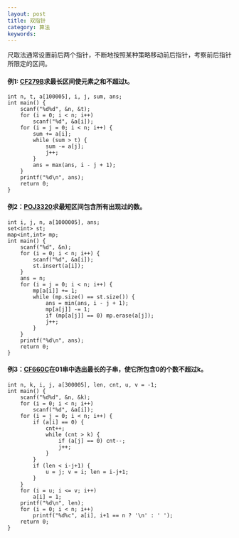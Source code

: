 ```yaml
---
layout: post
title: 双指针
category: 算法
keywords:
---
```


尺取法通常设置前后两个指针，不断地按照某种策略移动前后指针，考察前后指针所限定的区间。

#### 例1: [CF279B](http://codeforces.com/contest/279/problem/B)求最长区间使元素之和不超过t。

```
int n, t, a[100005], i, j, sum, ans;
int main() {
    scanf("%d%d", &n, &t);
    for (i = 0; i < n; i++)
        scanf("%d", &a[i]);
    for (i = j = 0; i < n; i++) {
        sum += a[i];
        while (sum > t) {
            sum -= a[j];
            j++;
        }
        ans = max(ans, i - j + 1);
    }
    printf("%d\n", ans);
    return 0;
}
```

#### 例2：[POJ3320](http://poj.org/problem?id=3320)求最短区间包含所有出现过的数。

```
int i, j, n, a[1000005], ans;
set<int> st;
map<int,int> mp;
int main() {
    scanf("%d", &n);
    for (i = 0; i < n; i++) {
        scanf("%d", &a[i]);
        st.insert(a[i]);
    }
    ans = n;
    for (i = j = 0; i < n; i++) {
        mp[a[i]] += 1;
        while (mp.size() == st.size()) {
            ans = min(ans, i - j + 1);
            mp[a[j]] -= 1;
            if (mp[a[j]] == 0) mp.erase(a[j]);
            j++;
        }
    }
    printf("%d\n", ans);
    return 0;
}
```

#### 例3：[CF660C](http://codeforces.com/contest/660/problem/C)在01串中选出最长的子串，使它所包含0的个数不超过k。

```
int n, k, i, j, a[300005], len, cnt, u, v = -1;
int main() {
    scanf("%d%d", &n, &k);
    for (i = 0; i < n; i++)
        scanf("%d", &a[i]);
    for (i = j = 0; i < n; i++) {
        if (a[i] == 0) {
            cnt++;
            while (cnt > k) {
                if (a[j] == 0) cnt--;
                j++;
            }
        }
        if (len < i-j+1) {
            u = j; v = i; len = i-j+1;
        }
    }
    for (i = u; i <= v; i++)
        a[i] = 1;
    printf("%d\n", len);
    for (i = 0; i < n; i++)
        printf("%d%c", a[i], i+1 == n ? '\n' : ' ');
    return 0;
}
```

